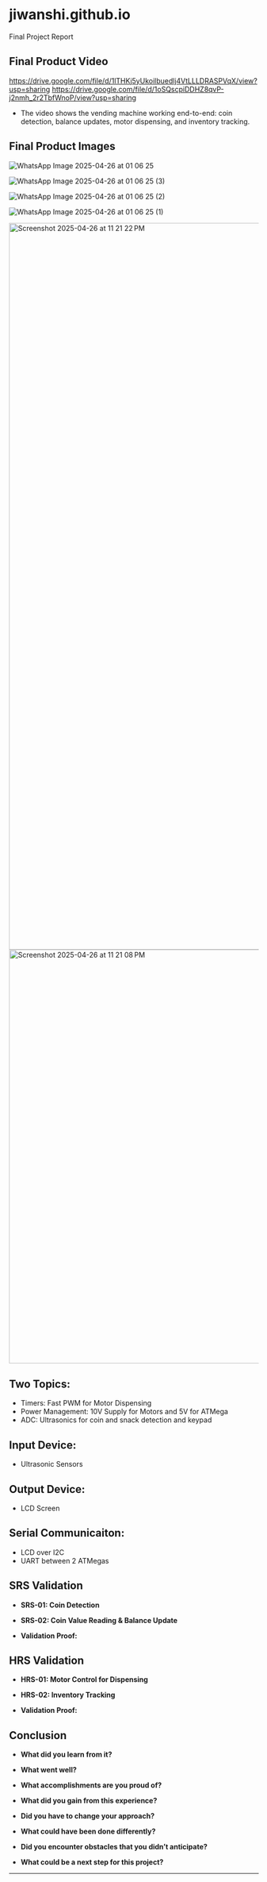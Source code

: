 # jiwanshi.github.io
Final Project Report

## Final Product Video
https://drive.google.com/file/d/1lTHKj5yUkoilbuedlj4VtLLLDRASPVqX/view?usp=sharing
https://drive.google.com/file/d/1oSQscpiDDHZ8qvP-j2nmh_2r2TbfWnoP/view?usp=sharing
- The video shows the vending machine working end-to-end: coin detection, balance updates, motor dispensing, and inventory tracking.  

## Final Product Images

![WhatsApp Image 2025-04-26 at 01 06 25](https://github.com/user-attachments/assets/9e2b2134-352b-40c7-85a2-186c6b5f2317)

![WhatsApp Image 2025-04-26 at 01 06 25 (3)](https://github.com/user-attachments/assets/cf4b4d40-9edf-4173-b8e2-2c7cd1b34121)

![WhatsApp Image 2025-04-26 at 01 06 25 (2)](https://github.com/user-attachments/assets/98362f35-b4a3-4773-a42a-8e97ff494d54)

![WhatsApp Image 2025-04-26 at 01 06 25 (1)](https://github.com/user-attachments/assets/d3ec1e72-68dd-46a5-93d7-3991deb04592)

<img width="1464" alt="Screenshot 2025-04-26 at 11 21 22 PM" src="https://github.com/user-attachments/assets/c6038575-a46e-4ae2-9c1d-54d57875d4f6" />

<img width="834" alt="Screenshot 2025-04-26 at 11 21 08 PM" src="https://github.com/user-attachments/assets/6dc424a0-e471-4406-ae5e-6ec80e1fdcc1" />

## Two Topics:
- Timers: Fast PWM for Motor Dispensing
- Power Management: 10V Supply for Motors and 5V for ATMega
- ADC: Ultrasonics for coin and snack detection and keypad

## Input Device:
- Ultrasonic Sensors

## Output Device:  
- LCD Screen

## Serial Communicaiton:  
- LCD over I2C
- UART between 2 ATMegas



## SRS Validation
- **SRS-01: Coin Detection**  
  

- **SRS-02: Coin Value Reading & Balance Update**  
  

- **Validation Proof:**  
  

## HRS Validation
- **HRS-01: Motor Control for Dispensing**  
  

- **HRS-02: Inventory Tracking**  
  

- **Validation Proof:**  
  

## Conclusion
- **What did you learn from it?**  
  
  
- **What went well?**  
  

- **What accomplishments are you proud of?**  
 

- **What did you gain from this experience?**  
  

- **Did you have to change your approach?**  
  

- **What could have been done differently?**  
  

- **Did you encounter obstacles that you didn’t anticipate?**  
  

- **What could be a next step for this project?**  
  

---

